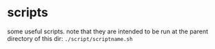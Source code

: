 # scripts
some useful scripts. note that they are intended to be run at the parent directory of this dir: `./script/scriptname.sh`
